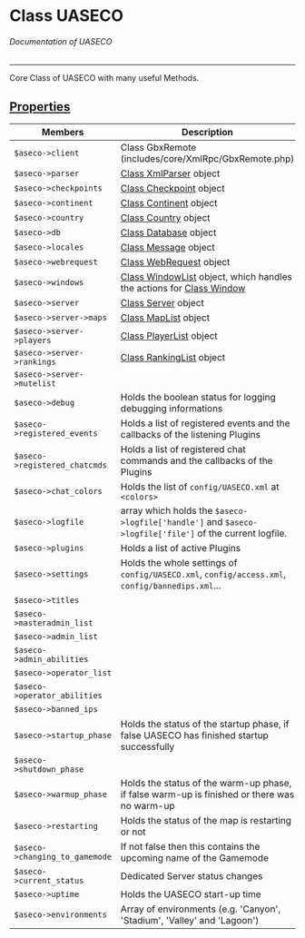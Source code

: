# Class UASECO
###### Documentation of UASECO


***


Core Class of UASECO with many useful Methods.



## [Properties](_#Properties)


| Members								| Description
|-----------------------------------------------------------------------|----------------------------
| `$aseco->client`							| Class GbxRemote (includes/core/XmlRpc/GbxRemote.php)
| `$aseco->parser`							| [Class XmlParser](/development/classes/xmlparser.php) object
| `$aseco->checkpoints`							| [Class Checkpoint](/development/classes/checkpoint.php) object
| `$aseco->continent`							| [Class Continent](/development/classes/continent.php) object
| `$aseco->country`							| [Class Country](/development/classes/country.php) object
| `$aseco->db`								| [Class Database](/development/classes/database.php) object
| `$aseco->locales`							| [Class Message](/development/classes/message.php) object
| `$aseco->webrequest`							| [Class WebRequest](/development/classes/webrequest.php) object
| `$aseco->windows`							| [Class WindowList](/development/classes/windowlist.php) object, which handles the actions for [Class Window](/development/classes/window.php)
| `$aseco->server`							| [Class Server](/development/classes/server.php) object
| `$aseco->server->maps`						| [Class MapList](/development/classes/maplist.php) object
| `$aseco->server->players`						| [Class PlayerList](/development/classes/playerlist.php) object
| `$aseco->server->rankings`						| [Class RankingList](/development/classes/rankinglist.php) object
| `$aseco->server->mutelist`						| &nbsp;
| `$aseco->debug`							| Holds the boolean status for logging debugging informations
| `$aseco->registered_events`						| Holds a list of registered events and the callbacks of the listening Plugins
| `$aseco->registered_chatcmds`						| Holds a list of registered chat commands and the callbacks of the Plugins
| `$aseco->chat_colors`							| Holds the list of `config/UASECO.xml` at `<colors>`
| `$aseco->logfile`							| array which holds the `$aseco->logfile['handle']` and `$aseco->logfile['file']` of the current logfile.
| `$aseco->plugins`							| Holds a list of active Plugins
| `$aseco->settings`							| Holds the whole settings of `config/UASECO.xml`, `config/access.xml`, `config/bannedips.xml`...
| `$aseco->titles`							| &nbsp;
| `$aseco->masteradmin_list`						| &nbsp;
| `$aseco->admin_list`							| &nbsp;
| `$aseco->admin_abilities`						| &nbsp;
| `$aseco->operator_list`						| &nbsp;
| `$aseco->operator_abilities`						| &nbsp;
| `$aseco->banned_ips`							| &nbsp;
| `$aseco->startup_phase`						| Holds the status of the startup phase, if false UASECO has finished startup successfully
| `$aseco->shutdown_phase`						| &nbsp;
| `$aseco->warmup_phase`						| Holds the status of the warm-up phase, if false warm-up is finished or there was no warm-up
| `$aseco->restarting`							| Holds the status of the map is restarting or not
| `$aseco->changing_to_gamemode`					| If not false then this contains the upcoming name of the Gamemode
| `$aseco->current_status`						| Dedicated Server status changes
| `$aseco->uptime`							| Holds the UASECO start-up time
| `$aseco->environments`						| Array of environments (e.g. 'Canyon', 'Stadium', 'Valley' and 'Lagoon')
